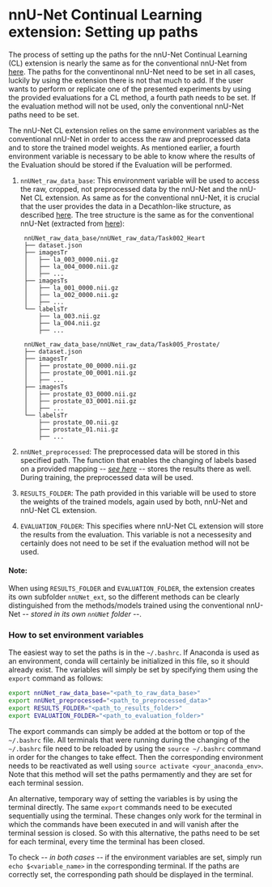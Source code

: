 # nnU-Net Continual Learning extension: Setting up paths

The process of setting up the paths for the nnU-Net Continual Learning (CL) extension is nearly the same as for the conventional nnU-Net from [here](https://github.com/MIC-DKFZ/nnUNet/blob/master/documentation/setting_up_paths.md). The paths for the conventinonal nnU-Net need to be set in all cases, luckily by using the extension there is not that much to add. If the user wants to perform or replicate one of the presented experiments by using the provided evaluations for a CL method, a fourth path needs to be set. If the evaluation method will not be used, only the conventional nnU-Net paths need to be set.

The nnU-Net CL extension relies on the same environment variables as the conventional nnU-Net in order to access the raw and preprocessed data and to store the trained model weights. As mentioned earlier, a fourth environment variable is necessary to be able to know where the results of the Evaluation should be stored if the Evaluation will be performed.

1. `nnUNet_raw_data_base`: This environment variable will be used to access the raw, cropped, not preprocessed data by the nnU-Net and the nnU-Net CL extension. As same as for the conventional nnU-Net, it is crucial that the user provides the data in a Decathlon-like structure, as described [here](https://github.com/MIC-DKFZ/nnUNet/blob/master/documentation/dataset_conversion.md). The tree structure is the same as for the conventional nnU-Net (extracted from [here](https://github.com/MIC-DKFZ/nnUNet/blob/master/documentation/setting_up_paths.md)):

        nnUNet_raw_data_base/nnUNet_raw_data/Task002_Heart
        ├── dataset.json
        ├── imagesTr
        │   ├── la_003_0000.nii.gz
        │   ├── la_004_0000.nii.gz
        │   ├── ...
        ├── imagesTs
        │   ├── la_001_0000.nii.gz
        │   ├── la_002_0000.nii.gz
        │   ├── ...
        └── labelsTr
            ├── la_003.nii.gz
            ├── la_004.nii.gz
            ├── ...

        nnUNet_raw_data_base/nnUNet_raw_data/Task005_Prostate/
        ├── dataset.json
        ├── imagesTr
        │   ├── prostate_00_0000.nii.gz
        │   ├── prostate_00_0001.nii.gz
        │   ├── ...
        ├── imagesTs
        │   ├── prostate_03_0000.nii.gz
        │   ├── prostate_03_0001.nii.gz
        │   ├── ...
        └── labelsTr
            ├── prostate_00.nii.gz
            ├── prostate_01.nii.gz
            ├── ...

2. `nnUNet_preprocessed`: The preprocessed data will be stored in this specified path. The function that enables the changing of labels based on a provided mapping *-- [see here](change_mask_labels.md) --* stores the results there as well. During training, the preprocessed data will be used.

3. `RESULTS_FOLDER`: The path provided in this variable will be used to store the weights of the trained models, again used by both, nnU-Net and nnU-Net CL extension.

4. `EVALUATION_FOLDER`: This specifies where nnU-Net CL extension will store the results from the evaluation. This variable is not a necessesity and certainly does not need to be set if the evaluation method will not be used.

#### Note:
When using `RESULTS_FOLDER` and `EVALUATION_FOLDER`, the extension creates its own subfolder `nnUNet_ext`, so the different methods can be clearly distinguished from the methods/models trained using the conventional nnU-Net *-- stored in its own `nnUNet` folder --*.

### How to set environment variables
The easiest way to set the paths is in the `~/.bashrc`. If Anaconda is used as an environment, conda will certainly be initialized in this file, so it should already exist. The variables will simply be set by specifying them using the `export` command as follows:

```bash
export nnUNet_raw_data_base="<path_to_raw_data_base>"
export nnUNet_preprocessed="<path_to_preprocessed_data>"
export RESULTS_FOLDER="<path_to_results_folder>"
export EVALUATION_FOLDER="<path_to_evaluation_folder>"
```

The export commands can simply be added at the bottom or top of the `~/.bashrc` file. All terminals that were running during the changing of the `~/.bashrc` file need to be reloaded by using the `source ~/.bashrc` command in order for the changes to take effect. Then the corresponding environment needs to be reactivated as well using `source activate <your_anaconda_env>`. Note that this method will set the paths permamently and they are set for each terminal session.

An alternative, temporary way of setting the variables is by using the terminal directly. The same `export` commands need to be executed sequentially using the terminal. These changes only work for the terminal in which the commands have been executed in and will vanish after the terminal session is closed. So with this alternative, the paths need to be set for each terminal, every time the terminal has been closed.

To check *-- in both cases --* if the environment variables are set, simply run `echo $<variable_name>` in the corresponding terminal. If the paths are correctly set, the corresponding path should be displayed in the terminal.
